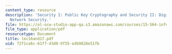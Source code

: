```yaml
---
content_type: resource
description: 'Security I: Public Key Cryptography and Security II: Digital Signatures,
  Network Security.'
file: https://ol-ocw-studio-app-qa.s3.amazonaws.com/courses/15-564-information-technology-i-spring-2003/72f1ca6c61f743d09f55edb9828e51fb_lec16and17.pdf
file_type: application/pdf
resourcetype: Document
title: lec16and17.pdf
uid: 72f1ca6c-61f7-43d0-9f55-edb9828e51fb
---
```

